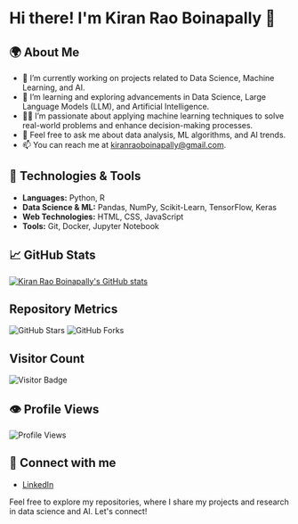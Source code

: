
# Hi there! I'm Kiran Rao Boinapally 👋

## 🌍 About Me
- 🔭 I’m currently working on projects related to Data Science, Machine Learning, and AI.
- 🌱 I’m learning and exploring advancements in Data Science, Large Language Models (LLM), and Artificial Intelligence.
- 👨‍💻 I’m passionate about applying machine learning techniques to solve real-world problems and enhance decision-making processes.
- 💬 Feel free to ask me about data analysis, ML algorithms, and AI trends.
- 📫 You can reach me at [kiranraoboinapally@gmail.com](mailto:kiranraoboinapally@gmail.com).

## 🚀 Technologies & Tools
- **Languages:** Python, R
- **Data Science & ML:** Pandas, NumPy, Scikit-Learn, TensorFlow, Keras
- **Web Technologies:** HTML, CSS, JavaScript
- **Tools:** Git, Docker, Jupyter Notebook

## 📈 GitHub Stats
[![Kiran Rao Boinapally's GitHub stats](https://github-readme-stats.vercel.app/api?username=kiranraoboinapally&show_icons=true&count_private=true&theme=dark)](https://github.com/kiranraoboinapally)


## Repository Metrics

![GitHub Stars](https://img.shields.io/github/stars/kiranraoboinapally/digantaraproject?style=social)
![GitHub Forks](https://img.shields.io/github/forks/kiranraoboinapally/digantaraproject?style=social)

## Visitor Count

![Visitor Badge](https://visitor-badge.glitch.me/badge?page_id=kiranraoboinapally.digantaraproject)


## 👁️ Profile Views
![Profile Views](https://komarev.com/ghpvc/?username=kiranraoboinapally)

## 🔗 Connect with me
- [LinkedIn](https://www.linkedin.com/in/kiranrao07)

Feel free to explore my repositories, where I share my projects and research in data science and AI. Let's connect!








<!---
kiranraoboinapally/kiranraoboinapally is a ✨ special ✨ repository because its `README.md` (this file) appears on your GitHub profile.
You can click the Preview link to take a look at your changes.
--->
